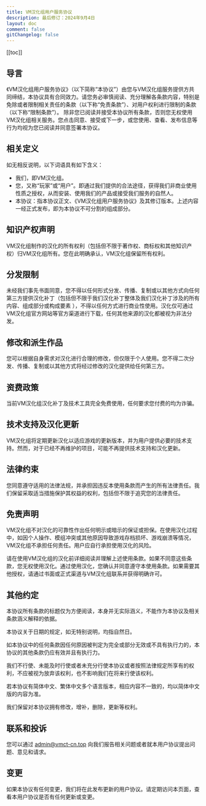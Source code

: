 ```yaml
---
title: VM汉化组用户服务协议
description: 最后修订：2024年9月4日
layout: doc
comment: false
gitChangelog: false
---
```


[[toc]]

## 导言

《VM汉化组用户服务协议》（以下简称“本协议”）由您与VM汉化组服务提供方共同缔结，本协议具有合同效力。请您务必审慎阅读、充分理解各条款内容，特别是免除或者限制相关责任的条款（以下称“免责条款”）、对用户权利进行限制的条款（以下称“限制条款”）。
除非您已阅读并接受本协议所有条款，否则您无权使用VM汉化组相关服务。您点击同意、接受或下一步，或您使用、查看、发布信息等行为均视为您已阅读并同意签署本协议。

## 相关定义

如无相反说明，以下词语具有如下含义：

- 我们，即VM汉化组。
- 您，又称“玩家”或“用户”。即通过我们提供的合法途径，获得我们非商业使用性质之授权，从而安装、使用我们的产品或接受我们服务的自然人。
- 本协议：指本协议正文、《VM汉化组用户服务协议》及其修订版本。上述内容一经正式发布，即为本协议不可分割的组成部分。

## 知识产权声明

VM汉化组制作的汉化的所有权利（包括但不限于著作权、商标权和其他知识产权）归VM汉化组所有。您在此明确承认，VM汉化组保留所有权利。

## 分发限制

未经我们事先书面同意，您不得以任何形式分发、传播、复制或以其他方式向任何第三方提供汉化补丁（包括但不限于我们汉化补丁整体及我们汉化补丁涉及的所有内容、组成部分或构成要素 ），不得以任何方式进行商业性使用。汉化仅可通过VM汉化组官方网站等官方渠道进行下载，任何其他来源的汉化都被视为非法分发。

## 修改和派生作品

您可以根据自身需求对汉化进行合理的修改，但仅限于个人使用。您不得二次分发、传播、复制或以其他方式将经过修改的汉化提供给任何第三方。

## 资费政策

当前VM汉化组汉化补丁及技术工具完全免费使用，任何要求您付费的均为诈骗。

## 技术支持及汉化更新

VM汉化组将定期更新汉化以适应游戏的更新版本，并为用户提供必要的技术支持。然而，对于已经不再维护的项目，可能不再提供技术支持和汉化更新。

## 法律约束

您同意遵守适用的法律法规，并承担因违反本使用条款而产生的所有法律责任。我们保留采取适当措施保护其权益的权利，包括但不限于追究您的法律责任。

## 免责声明

VM汉化组不对汉化的可靠性作出任何明示或暗示的保证或担保。在使用汉化过程中，如因个人操作、模组冲突或其他原因导致游戏存档损坏、游戏崩溃等情况，VM汉化组不承担任何责任。用户应自行承担使用汉化的风险。

请在使用VM汉化组的汉化前详细阅读并理解上述使用条款。如果不同意这些条款，您无权使用汉化。通过使用汉化，您确认并同意遵守本使用条款。如果需要其他授权，请通过书面或正式渠道与VM汉化组联系并获得明确许可。

## 其他约定

本协议所有条款的标题仅为方便阅读，本身并无实际涵义，不能作为本协议及相关条款涵义解释的依据。

本协议关于日期的规定，如无特别说明，均指自然日。

如本协议中的任何条款因任何原因被判定为完全或部分无效或不具有执行力的，本协议的其他条款仍应有效并且有执行力。

我们不行使、未能及时行使或者未充分行使本协议或者按照法律规定所享有的权利，不应被视为放弃该权利，也不影响我们在将来行使该权利。

若本协议有简体中文、繁体中文多个语言版本，相应内容不一致的，均以简体中文版的内容为准。

我们保留对本协议拥有修改，增补，删除，更新等权利。

## 联系和投诉

您可以通过 [admin@vmct-cn.top](mailto:admin@vmct-cn.top) 向我们报告相关问题或者就本用户协议提出问题、意见和请求。

## 变更

如果本协议有任何变更，我们将在此发布更新的用户协议。请定期访问本页面，查看本用户协议是否有任何更新或变更。
